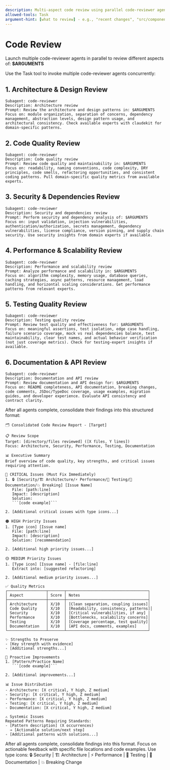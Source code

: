 ```yaml
---
description: Multi-aspect code review using parallel code-reviewer agents
allowed-tools: Task
argument-hint: [what to review] - e.g., "recent changes", "src/components", "*.ts files", "PR #123"
---
```


# Code Review

Launch multiple code-reviewer agents in parallel to review different aspects of: **$ARGUMENTS**

Use the Task tool to invoke multiple code-reviewer agents concurrently:

## 1. Architecture & Design Review
```
Subagent: code-reviewer
Description: Architecture review
Prompt: Review the architecture and design patterns in: $ARGUMENTS
Focus on: module organization, separation of concerns, dependency management, abstraction levels, design pattern usage, and architectural consistency. Check available experts with claudekit for domain-specific patterns.
```

## 2. Code Quality Review
```
Subagent: code-reviewer
Description: Code quality review  
Prompt: Review code quality and maintainability in: $ARGUMENTS
Focus on: readability, naming conventions, code complexity, DRY principles, code smells, refactoring opportunities, and consistent coding patterns. Pull domain-specific quality metrics from available experts.
```

## 3. Security & Dependencies Review
```
Subagent: code-reviewer
Description: Security and dependencies review
Prompt: Perform security and dependency analysis of: $ARGUMENTS
Focus on: input validation, injection vulnerabilities, authentication/authorization, secrets management, dependency vulnerabilities, license compliance, version pinning, and supply chain security. Use security insights from domain experts if available.
```

## 4. Performance & Scalability Review
```
Subagent: code-reviewer
Description: Performance and scalability review
Prompt: Analyze performance and scalability in: $ARGUMENTS
Focus on: algorithm complexity, memory usage, database queries, caching strategies, async patterns, resource management, load handling, and horizontal scaling considerations. Get performance patterns from relevant experts.
```

## 5. Testing Quality Review
```
Subagent: code-reviewer
Description: Testing quality review
Prompt: Review test quality and effectiveness for: $ARGUMENTS
Focus on: meaningful assertions, test isolation, edge case handling, failure scenario coverage, mock vs real dependencies balance, test maintainability, clear test names, and actual behavior verification (not just coverage metrics). Check for testing-expert insights if available.
```

## 6. Documentation & API Review
```
Subagent: code-reviewer
Description: Documentation and API review
Prompt: Review documentation and API design for: $ARGUMENTS
Focus on: README completeness, API documentation, breaking changes, code comments, JSDoc/TypeDoc coverage, usage examples, migration guides, and developer experience. Evaluate API consistency and contract clarity.
```

After all agents complete, consolidate their findings into this structured format:

```
🗂 Consolidated Code Review Report - [Target]

📋 Review Scope
Target: [directory/files reviewed] ([X files, Y lines])
Focus: Architecture, Security, Performance, Testing, Documentation

📊 Executive Summary
Brief overview of code quality, key strengths, and critical issues requiring attention.

🔴 CRITICAL Issues (Must Fix Immediately)
1. 🔒 [Security/🏗️ Architecture/⚡ Performance/🧪 Testing/📝 Documentation/💥 Breaking] [Issue Name]
   File: [path:line]
   Impact: [description]
   Solution:
   ```[code example]```

2. [Additional critical issues with type icons...]

🟠 HIGH Priority Issues
1. [Type icon] [Issue name]
   File: [path:line]
   Impact: [description]
   Solution: [recommendation]

2. [Additional high priority issues...]

🟡 MEDIUM Priority Issues
1. [Type icon] [Issue name] - [file:line]
   Extract into: [suggested refactoring]

2. [Additional medium priority issues...]

✅ Quality Metrics
┌─────────────────┬───────┬────────────────────────────────────┐
│ Aspect          │ Score │ Notes                              │
├─────────────────┼───────┼────────────────────────────────────┤
│ Architecture    │ X/10  │ [Clean separation, coupling issues]│
│ Code Quality    │ X/10  │ [Readability, consistency, patterns]│
│ Security        │ X/10  │ [Critical vulnerabilities, if any] │
│ Performance     │ X/10  │ [Bottlenecks, scalability concerns]│
│ Testing         │ X/10  │ [Coverage percentage, test quality]│
│ Documentation   │ X/10  │ [API docs, comments, examples]     │
└─────────────────┴───────┴────────────────────────────────────┘

✨ Strengths to Preserve
- [Key strength with evidence]
- [Additional strengths...]

🚀 Proactive Improvements
1. [Pattern/Practice Name]
   ```[code example]```

2. [Additional improvements...]

📊 Issue Distribution
- Architecture: [X critical, Y high, Z medium]
- Security: [X critical, Y high, Z medium]
- Performance: [X critical, Y high, Z medium]
- Testing: [X critical, Y high, Z medium]
- Documentation: [X critical, Y high, Z medium]

⚠️ Systemic Issues
Repeated Patterns Requiring Standards:
- [Pattern description] (X occurrences)
  → [Actionable solution/next step]
- [Additional patterns with solutions...]
```

After all agents complete, consolidate findings into this format. Focus on actionable feedback with specific file locations and code examples. Use type icons:
🔒 Security | 🏗️ Architecture | ⚡ Performance | 🧪 Testing | 📝 Documentation | 💥 Breaking Change